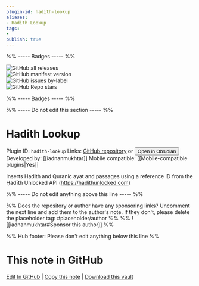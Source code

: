 ```yaml
---
plugin-id: hadith-lookup
aliases:
- Hadith Lookup
tags: 
- 
publish: true
---
```


%% ----- Badges ----- %%

![GitHub all releases](https://img.shields.io/github/downloads/iadnanmukhtar/obsidian-hadith-lookup-plugin/total?color=573E7A&logo=github&style=for-the-badge)   
![GitHub manifest version](https://img.shields.io/github/manifest-json/v/iadnanmukhtar/obsidian-hadith-lookup-plugin?color=573E7A&logo=github&style=for-the-badge)   
![GitHub issues by-label](https://img.shields.io/github/issues/iadnanmukhtar/obsidian-hadith-lookup-plugin/help%20wanted?color=573E7A&logo=github&style=for-the-badge)   
![GitHub Repo stars](https://img.shields.io/github/stars/iadnanmukhtar/obsidian-hadith-lookup-plugin?color=573E7A&logo=github&style=for-the-badge)

%% ----- Badges ----- %%

%% ----- Do not edit this section ----- %%

# Hadith Lookup

Plugin ID: `hadith-lookup`
Links: [GitHub repository](https://github.com/iadnanmukhtar/obsidian-hadith-lookup-plugin) or [<button id=HH>Open in Obsidian</button>](obsidian://show-plugin?id=hadith-lookup)
Developed by: [[iadnanmukhtar]]
Mobile compatible: [[Mobile-compatible plugins|Yes]]

Inserts Hadith and Quranic ayat and passages using a reference ID from the Ḥadīth Unlocked API (https://hadithunlocked.com)

%% ----- Do not edit anything above this line ----- %% 

%% Does the repository or author have any sponsoring links? Uncomment the next line and add them to the author's note. If they don't, please delete the placeholder tag: #placeholder/author %%
%% ![[iadnanmukhtar#Sponsor this author]] %%

%% Hub footer: Please don't edit anything below this line %%

# This note in GitHub

<span class="git-footer">[Edit In GitHub](https://github.dev/obsidian-community/obsidian-hub/blob/main/02%20-%20Community%20Expansions/02.05%20All%20Community%20Expansions/Plugins/hadith-lookup.md "git-hub-edit-note") | [Copy this note](https://raw.githubusercontent.com/obsidian-community/obsidian-hub/main/02%20-%20Community%20Expansions/02.05%20All%20Community%20Expansions/Plugins/hadith-lookup.md "git-hub-copy-note") | [Download this vault](https://github.com/obsidian-community/obsidian-hub/archive/refs/heads/main.zip "git-hub-download-vault") </span>
